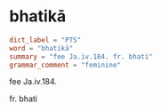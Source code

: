 # bhatikā

``` toml
dict_label = "PTS"
word = "bhatikā"
summary = "fee Ja.iv.184. fr. bhati"
grammar_comment = "feminine"
```

fee Ja.iv.184.

fr. bhati

